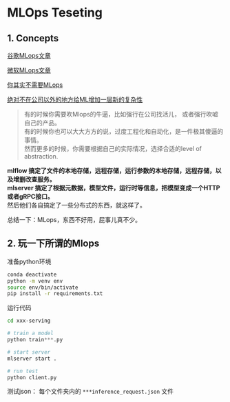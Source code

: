 # MLOps Teseting


## 1. Concepts

[谷歌MLops文章](https://cloud.google.com/architecture/mlops-continuous-delivery-and-automation-pipelines-in-machine-learning)

[微软MLops文章](https://learn.microsoft.com/en-us/azure/architecture/example-scenario/mlops/mlops-maturity-model)

[你其实不需要MLops](https://medium.com/becoming-human/no-you-dont-need-mlops-5e1ce9fdaa4b)

[绝对不在公司以外的地方给ML增加一层新的复杂性](https://www.datanami.com/2022/03/30/birds-arent-real-and-neither-is-mlops/)

> 有的时候你需要吹Mlops的牛逼，比如强行在公司找活儿， 或者强行吹嘘自己的产品。     
> 有的时候你也可以大大方方的说，过度工程化和自动化，是一件极其傻逼的事情。      
> 然而更多的时候，你需要根据自己的实际情况，选择合适的level of abstraction.    


**mlflow 搞定了文件的本地存储，远程存储，运行参数的本地存储，远程存储，以及增删改查服务。**   
**mlserver 搞定了根据元数据，模型文件，运行时等信息，把模型变成一个HTTP或者gRPC接口。**      
然后他们各自搞定了一些分布式的东西，就这样了。        

总结一下：MLops，东西不好用，屁事儿真不少。  

## 2. 玩一下所谓的Mlops

准备python环境
```bash
conda deactivate
python -m venv env
source env/bin/activate
pip install -r requirements.txt
```

运行代码
```bash
cd xxx-serving
```

```python
# train a model
python train***.py

# start server
mlserver start .

# run test
python client.py
```

测试json： 每个文件夹内的 `***inference_request.json` 文件



